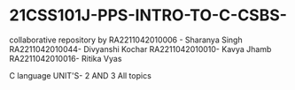 # 21CSS101J-PPS-INTRO-TO-C-CSBS-
collaborative repository by 
RA2211042010006 - Sharanya Singh
RA2211042010044- Divyanshi Kochar
RA2211042010010- Kavya Jhamb
RA2211042010016- Ritika Vyas 


C language 
UNIT'S- 2 AND 3 
All topics 
